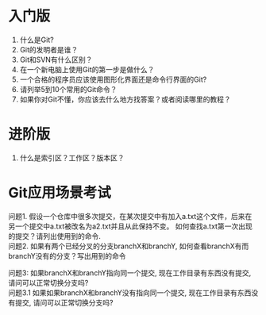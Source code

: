 

# 入门版
1. 什么是Git?
2. Git的发明者是谁？
3. Git和SVN有什么区别？
4. 在一个新电脑上使用Git的第一步是做什么？
5. 一个合格的程序员应该使用图形化界面还是命令行界面的Git?
6. 请列举5到10个常用的Git命令？
7. 如果你对Git不懂，你应该去什么地方找答案？或者阅读哪里的教程？

# 进阶版
1. 什么是索引区？工作区？版本区？

# Git应用场景考试
问题1. 假设一个仓库中很多次提交，在某次提交中有加入a.txt这个文件，后来在另一个提交中a.txt被改名为a2.txt并且从此保持不变。  如何查找a.txt第一次出现的提交？请列出使用到的命令.   
问题2. 如果有两个已经分叉的分支branchX和branchY, 如何查看branchX有而branchY没有的分支？写出用到的命令

问题3: 如果branchX和branchY指向同一个提交, 现在工作目录有东西没有提交, 请问可以正常切换分支吗?  
问题3.1 如果如果branchX和branchY没有指向同一个提交, 现在工作目录有东西没有提交, 请问可以正常切换分支吗?  